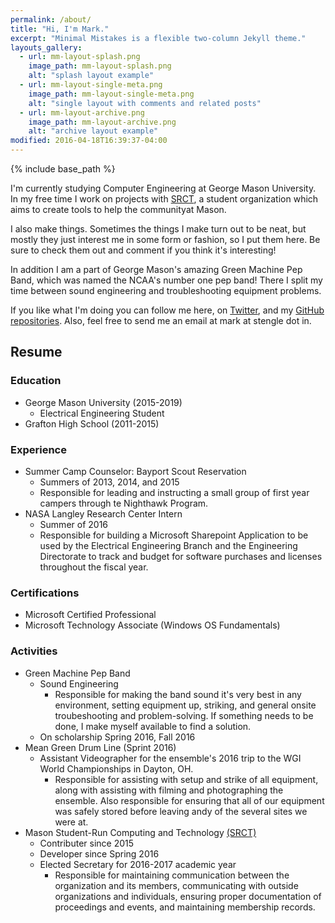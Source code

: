 ```yaml
---
permalink: /about/
title: "Hi, I'm Mark."
excerpt: "Minimal Mistakes is a flexible two-column Jekyll theme."
layouts_gallery:
  - url: mm-layout-splash.png
    image_path: mm-layout-splash.png
    alt: "splash layout example"
  - url: mm-layout-single-meta.png
    image_path: mm-layout-single-meta.png
    alt: "single layout with comments and related posts"
  - url: mm-layout-archive.png
    image_path: mm-layout-archive.png
    alt: "archive layout example"
modified: 2016-04-18T16:39:37-04:00
---
```


{% include base_path %}

I'm currently studying Computer Engineering at George Mason University. In my
free time I work on projects with [SRCT](https://srct.gmu.edu), a student
organization which aims to create tools to help the communityat Mason.

I also make things. Sometimes the things I make turn out to be neat, but mostly
they just interest me in some form or fashion, so I put them here. Be sure to
check them out and comment if you think it's interesting!

In addition I am a part of George Mason's amazing Green Machine Pep Band, which
was named the NCAA's number one pep band! There I split my time between sound
engineering and troubleshooting equipment problems.

If you like what I'm doing you can follow me here, on
[Twitter](https://twitter.com/mark_stenglein), and my
[GitHub repositories](https://github.com/ocelotsloth). Also, feel free to send
me an email at mark at stengle dot in.

## Resume

### Education
- George Mason University (2015-2019)
	- Electrical Engineering Student
- Grafton High School (2011-2015)

### Experience
- Summer Camp Counselor: Bayport Scout Reservation
	- Summers of 2013, 2014, and 2015
	- Responsible for leading and instructing a small group of first year
	campers through te Nighthawk Program.
- NASA Langley Research Center Intern
	- Summer of 2016
	- Responsible for building a Microsoft Sharepoint Application to be used by
	the Electrical Engineering Branch and the Engineering Directorate to track
	and budget for software purchases and licenses throughout the fiscal year.

### Certifications
- Microsoft Certified Professional
- Microsoft Technology Associate (Windows OS Fundamentals)

### Activities
- Green Machine Pep Band
	- Sound Engineering
		- Responsible for making the band sound it's very best in any
		environment, setting equipment up, striking, and general onsite
		troubeshooting and problem-solving. If something needs to be done, I
		make myself available to find a solution.
	- On scholarship Spring 2016, Fall 2016
- Mean Green Drum Line (Sprint 2016)
	- Assistant Videographer for the ensemble's 2016 trip to the WGI World
	Championships in Dayton, OH.
		- Responsible for assisting with setup and strike of all equipment,
		along with assisting with filming and photographing the ensemble.
		Also responsible for ensuring that all of our equipment was safely
		stored before leaving andy of the several sites we were at.
- Mason Student-Run Computing and Technology [(SRCT)](https://srct.gmu.edu)
	- Contributer since 2015
	- Developer since Spring 2016
	- Elected Secretary for 2016-2017 academic year
		- Responsible for maintaining communication between the organization and
		its members, communicating with outside organizations and individuals,
		ensuring proper documentation of proceedings and events, and maintaining
		membership records.
